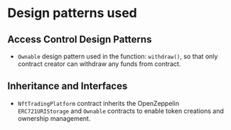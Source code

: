 # Design patterns used

## Access Control Design Patterns

- `Ownable` design pattern used in the function: `withdraw()`, so that only contract creator can withdraw any funds from contract.

## Inheritance and Interfaces

- `NftTradingPlatform` contract inherits the OpenZeppelin `ERC721URIStorage` and `Ownable` contracts to enable token creations and ownership management.
